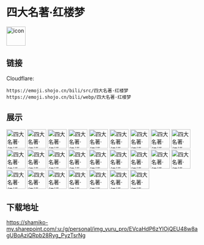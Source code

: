 # 四大名著·红楼梦
<img src="https://emoji.shojo.cn/bili/src/四大名著·红楼梦/icon.png" width="50" height="50" alt="icon">

## 链接
Cloudflare:
```
https://emoji.shojo.cn/bili/src/四大名著·红楼梦
https://emoji.shojo.cn/bili/webp/四大名著·红楼梦
```
## 展示
<img src="https://emoji.shojo.cn/bili/src/四大名著·红楼梦/四大名著·红楼梦-？.png" width="50" height="50" alt="四大名著·红楼梦-？">
<img src="https://emoji.shojo.cn/bili/src/四大名著·红楼梦/四大名著·红楼梦-双向.png" width="50" height="50" alt="四大名著·红楼梦-双向">
<img src="https://emoji.shojo.cn/bili/src/四大名著·红楼梦/四大名著·红楼梦-蛮有趣的.png" width="50" height="50" alt="四大名著·红楼梦-蛮有趣的">
<img src="https://emoji.shojo.cn/bili/src/四大名著·红楼梦/四大名著·红楼梦-奔赴.png" width="50" height="50" alt="四大名著·红楼梦-奔赴">
<img src="https://emoji.shojo.cn/bili/src/四大名著·红楼梦/四大名著·红楼梦-6.png" width="50" height="50" alt="四大名著·红楼梦-6">
<img src="https://emoji.shojo.cn/bili/src/四大名著·红楼梦/四大名著·红楼梦-喜欢.png" width="50" height="50" alt="四大名著·红楼梦-喜欢">
<img src="https://emoji.shojo.cn/bili/src/四大名著·红楼梦/四大名著·红楼梦-好茶.png" width="50" height="50" alt="四大名著·红楼梦-好茶">
<img src="https://emoji.shojo.cn/bili/src/四大名著·红楼梦/四大名著·红楼梦-贴贴.png" width="50" height="50" alt="四大名著·红楼梦-贴贴">
<img src="https://emoji.shojo.cn/bili/src/四大名著·红楼梦/四大名著·红楼梦-宝玉的肯定.png" width="50" height="50" alt="四大名著·红楼梦-宝玉的肯定">
<img src="https://emoji.shojo.cn/bili/src/四大名著·红楼梦/四大名著·红楼梦-吃瓜.png" width="50" height="50" alt="四大名著·红楼梦-吃瓜">
<img src="https://emoji.shojo.cn/bili/src/四大名著·红楼梦/四大名著·红楼梦-思考.png" width="50" height="50" alt="四大名著·红楼梦-思考">
<img src="https://emoji.shojo.cn/bili/src/四大名著·红楼梦/四大名著·红楼梦-厚厚伪装.png" width="50" height="50" alt="四大名著·红楼梦-厚厚伪装">
<img src="https://emoji.shojo.cn/bili/src/四大名著·红楼梦/四大名著·红楼梦-黛玉葬花.png" width="50" height="50" alt="四大名著·红楼梦-黛玉葬花">
<img src="https://emoji.shojo.cn/bili/src/四大名著·红楼梦/四大名著·红楼梦-库鲁西.png" width="50" height="50" alt="四大名著·红楼梦-库鲁西">
<img src="https://emoji.shojo.cn/bili/src/四大名著·红楼梦/四大名著·红楼梦-开心.png" width="50" height="50" alt="四大名著·红楼梦-开心">
<img src="https://emoji.shojo.cn/bili/src/四大名著·红楼梦/四大名著·红楼梦-裂开.png" width="50" height="50" alt="四大名著·红楼梦-裂开">
<img src="https://emoji.shojo.cn/bili/src/四大名著·红楼梦/四大名著·红楼梦-生气了.png" width="50" height="50" alt="四大名著·红楼梦-生气了">
<img src="https://emoji.shojo.cn/bili/src/四大名著·红楼梦/四大名著·红楼梦-你小子.png" width="50" height="50" alt="四大名著·红楼梦-你小子">
<img src="https://emoji.shojo.cn/bili/src/四大名著·红楼梦/四大名著·红楼梦-心虚.png" width="50" height="50" alt="四大名著·红楼梦-心虚">
<img src="https://emoji.shojo.cn/bili/src/四大名著·红楼梦/四大名著·红楼梦-期待.png" width="50" height="50" alt="四大名著·红楼梦-期待">
<img src="https://emoji.shojo.cn/bili/src/四大名著·红楼梦/四大名著·红楼梦-拳头嗯了.png" width="50" height="50" alt="四大名著·红楼梦-拳头嗯了">
<img src="https://emoji.shojo.cn/bili/src/四大名著·红楼梦/四大名著·红楼梦-我要闹啦.png" width="50" height="50" alt="四大名著·红楼梦-我要闹啦">
<img src="https://emoji.shojo.cn/bili/src/四大名著·红楼梦/四大名著·红楼梦-抱一丝啊.png" width="50" height="50" alt="四大名著·红楼梦-抱一丝啊">
<img src="https://emoji.shojo.cn/bili/src/四大名著·红楼梦/四大名著·红楼梦-无语.png" width="50" height="50" alt="四大名著·红楼梦-无语">
<img src="https://emoji.shojo.cn/bili/src/四大名著·红楼梦/四大名著·红楼梦-我跟你嗦.png" width="50" height="50" alt="四大名著·红楼梦-我跟你嗦">

## 下载地址

https://shamiko-my.sharepoint.com/:u:/g/personal/img_yuru_pro/EVcaHdP6zYlOjQEU48w8agUBoAziQRpb28Ryg_PyzTsrNg